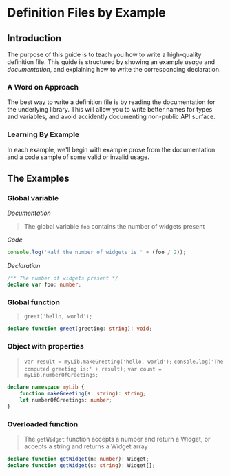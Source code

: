 # Definition Files by Example

## Introduction

The purpose of this guide is to teach you how to write a high-quality definition file.
This guide is structured by showing an example *usage* and *documentation*,
  and explaining how to write the corresponding declaration.

### A Word on Approach

The best way to write a definition file is by reading the documentation for the underlying library.
This will allow you to write better names for types and variables, and avoid accidently documenting non-public API surface.

### Learning By Example

In each example, we'll begin with example prose from the documentation and a code sample of some valid or invalid usage.

## The Examples

### Global variable

*Documentation*
> The global variable `foo` contains the number of widgets present

*Code*
```ts
console.log('Half the number of widgets is ' + (foo / 2));
```

*Declaration*
```ts
/** The number of widgets present */
declare var foo: number;
```

### Global function

> `greet('hello, world');`

```ts
declare function greet(greeting: string): void;
```

### Object with properties

> `var result = myLib.makeGreeting('hello, world');`
> `console.log('The computed greeting is:' + result);`
> `var count = myLib.numberOfGreetings;`

```ts
declare namespace myLib {
    function makeGreeting(s: string): string;	
    let numberOfGreetings: number;
}
```

### Overloaded function

> The `getWidget` function accepts a number and return a Widget, or accepts a string and returns a Widget array

```ts
declare function getWidget(n: number): Widget;
declare function getWidget(s: string): Widget[];
```

